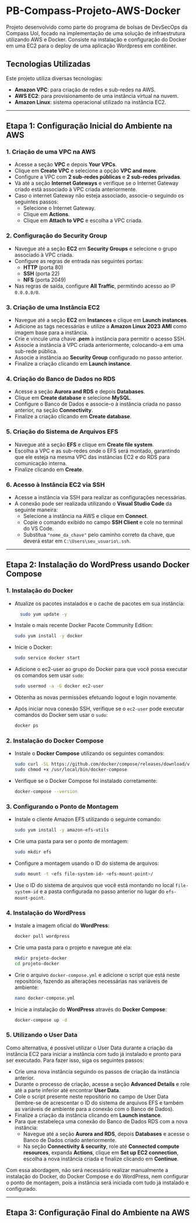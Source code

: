 # PB-Compass-Projeto-AWS-Docker
Projeto desenvolvido como parte do programa de bolsas de DevSecOps da Compass Uol, focado na implementação de uma solução de infraestrutura utilizando AWS e Docker. Consiste na instalação e configuração do Docker em uma EC2 para o deploy de uma aplicação Wordpress em contêiner.

## Tecnologias Utilizadas

Este projeto utiliza diversas tecnologias:

- **Amazon VPC**: para criação de redes e sub-redes na AWS.
- **AWS EC2**: para provisionamento de uma instância virtual na nuvem.
- **Amazon Linux**: sistema operacional utilizado na instância EC2.


---

## Etapa 1: Configuração Inicial do Ambiente na AWS

### 1. Criação de uma VPC na AWS
- Acesse a seção **VPC** e depois **Your VPCs**. 
- Clique em **Create VPC** e selecione a opção **VPC and more**. 
- Configure a VPC com **2 sub-redes públicas** e **2 sub-redes privadas**.
- Vá até a seção **Internet Gateways** e verifique se o Internet Gateway criado está associado à VPC criada anteriormente. 
- Caso o internet Gateway não esteja associado, associe-o seguindo os seguintes passos:
  - Selecione o Internet Gateway.
  - Clique em **Actions**.
  - Clique em **Attach to VPC** e escolha a VPC criada.

### 2. Configuração do Security Group
- Navegue até a seção **EC2** em **Security Groups** e selecione o grupo associado à VPC criada.
- Configure as regras de entrada nas seguintes portas:
  - **HTTP** (porta 80)
  - **SSH** (porta 22)
  - **NFS** (porta 2049)
- Nas regras de saída, configure **All Traffic**, permitindo acesso ao IP `0.0.0.0/0`.

### 3. Criação de uma Instância EC2
- Navegue até a seção **EC2** em **Instances** e clique em **Launch instances**.
- Adicione as tags necessárias e utilize a **Amazon Linux 2023 AMI** como imagem base para a instância.
- Crie e vincule uma chave **.pem** à instância para permitir o acesso SSH.
- Associe a instância à VPC criada anteriormente, colocando-a em uma sub-rede pública.
- Associe a instância ao **Security Group** configurado no passo anterior.
- Finalize a criação clicando em **Launch instance**.

### 4. Criação do Banco de Dados no RDS 
- Acesse a seção **Aurora and RDS** e depois **Databases**.
- Clique em **Create database** e selecione **MySQL**. 
- Configure o Banco de Dados e associe-o à instância criada no passo anterior, na seção **Connectivity**.
- Finalize a criação clicando em **Create database**.

### 5. Criação do Sistema de Arquivos EFS
- Navegue até a seção **EFS** e clique em **Create file system**.
- Escolha a VPC e as sub-redes onde o EFS será montado, garantindo que ele esteja na mesma VPC das instâncias EC2 e do RDS para comunicação interna.
- Finalize clicando em **Create**.

### 6. Acesso à Instância EC2 via SSH
- Acesse a instância via SSH para realizar as configurações necessárias.
- A conexão pode ser realizada utilizando o **Visual Studio Code** da seguinte maneira: 
  - Selecione a instância na AWS e clique em **Connect**. 
  - Copie o comando exibido no campo **SSH Client** e cole no terminal do VS Code. 
  - Substitua `"nome_da_chave"` pelo caminho correto da chave, que deverá estar em `C:\Users\seu_usuario\.ssh`.

---

## Etapa 2: Instalação do WordPress usando Docker Compose 

### 1. Instalação do Docker
- Atualize os pacotes instalados e o cache de pacotes em sua instância:

  ```bash
    sudo yum update -y
  ```

- Instale o mais recente Docker Pacote Community Edition:

  ```bash
  sudo yum install -y docker
  ```

- Inicie o Docker:

  ```bash
  sudo service docker start
  ```

- Adicione o ec2-user ao grupo do Docker para que você possa executar os comandos sem usar `sudo`:

  ```bash
  sudo usermod -a -G docker ec2-user
  ```

- Obtenha as novas permissões efetuando logout e login novamente. 

- Após iniciar nova conexão SSH, verifique se o `ec2-user` pode executar comandos do Docker sem usar o `sudo`:

  ```bash
  docker ps
  ```

### 2. Instalação do Docker Compose
- Instale o **Docker Compose** utilizando os seguintes comandos:

  ```bash
  sudo curl -SL https://github.com/docker/compose/releases/download/v2.34.0/docker-compose-linux-x86_64 -o /usr/local/bin/docker-compose
  sudo chmod +x /usr/local/bin/docker-compose
  ```

- Verifique se o Docker Compose foi instalado corretamente:

  ```bash
  docker-compose --version
  ```

### 3. Configurando o Ponto de Montagem
- Instale o cliente Amazon EFS utilizando o seguinte comando:

  ```bash
  sudo yum install -y amazon-efs-utils
  ```

- Crie uma pasta para ser o ponto de montagem:

  ```bash
  sudo mkdir efs
  ```

- Configure a montagem usando o ID do sistema de arquivos:

  ```bash
  sudo mount -t <efs file-system-id> <efs-mount-point>/
  ```

- Use o ID do sistema de arquivos que você está montando no local `file-system-id` e a pasta configurada no passo anterior no lugar do `efs-mount-point`.

### 4. Instalação do WordPress
- Instale a imagem oficial do **WordPress**:

  ```bash
  docker pull wordpress
  ```

- Crie uma pasta para o projeto e navegue até ela:

  ```bash
  mkdir projeto-docker
  cd projeto-docker
  ```

- Crie o arquivo `docker-compose.yml` e adicione o script que está neste repositório, fazendo as alterações necessárias nas variáveis de ambiente:

  ```bash
  nano docker-compose.yml
  ```

- Inicie a instalação do **WordPress** através do **Docker Compose**:

  ```bash
  docker-compose up -d
  ```

### 5. Utilizando o User Data 
Como alternativa, é possível utilizar o User Data durante a criação da instância EC2 para iniciar a instância com tudo já instalado e pronto para ser executado. Para fazer isso, siga os seguintes passos:
- Crie uma nova instância seguindo os passos de criação da instância anterior.
- Durante o processo de criação, acesse a seção **Advanced Details** e role até a parte inferior até encontrar **User Data**.
- Cole o script presente neste repositório no campo de User Data (lembre-se de acrescentar o ID do sistema de arquivos EFS e também as variáveis de ambiente para a conexão com o Banco de Dados).
- Finalize a criação da instância clicando em **Launch instance**.
- Para que estabeleça uma conexão do Banco de Dados RDS com a nova instância:
  - Navegue até a seção **Aurora and RDS**, depois **Databases** e acesse o Banco de Dados criado anteriormente.
  - Na seção **Connectivity & security**, role até **Connected compute resources**, expanda **Actions**, clique em **Set up EC2 connection**, escolha a nova instância criada e finalize clicando em **Continue**. 

Com essa abordagem, não será necessário realizar manualmente a instalação do Docker, do Docker Compose e do WordPress, nem configurar o ponto de montagem, pois a instância será iniciada com tudo já instalado e configurado.

---

## Etapa 3: Configuração Final do Ambiente na AWS

